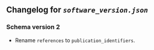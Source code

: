 ## Changelog for *`software_version.json`*

### Schema version 2

* Rename `references` to `publication_identifiers`.
